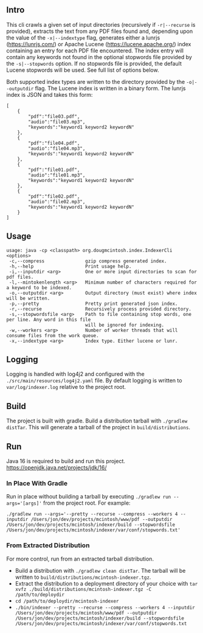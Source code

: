 ## Intro

This cli crawls a given set of input directories (recursively if `-r|--recurse` is provided), extracts the text from any PDF files found and, depending upon the value of the `-x|--indextype` flag, generates either a lunrjs (https://lunrjs.com/) or Apache Lucene (https://lucene.apache.org/) index containing an entry for each PDF file encountered. The index entry will contain any keywords not found in the optional stopwords file provided by the `-s|--stopwords` option. If no stopwords file is provided, the default Lucene stopwords will be used. See full list of options below.

Both supported index types are written to the directory provided by the `-o|--outputdir` flag. The Lucene index is written in a binary form. The lunrjs index is JSON and takes this form:

```
[
	{
		"pdf":"file03.pdf",
		"audio":"file03.mp3",
		"keywords":"keyword1 keyword2 keywordN"
	},
	{
		"pdf":"file04.pdf",
		"audio":"file04.mp3",
		"keywords":"keyword1 keyword2 keywordN"
	},
	{
		"pdf":"file01.pdf",
		"audio":"file01.mp3",
		"keywords":"keyword1 keyword2 keywordN"
	},
	{
		"pdf":"file02.pdf",
		"audio":"file02.mp3",
		"keywords":"keyword1 keyword2 keywordN"
	}
]
```

## Usage

```
usage: java -cp <classpath> org.dougmcintosh.index.IndexerCli <options>
 -c,--compress               gzip compress generated index.
 -h,--help                   Print usage help.
 -i,--inputdir <arg>         One or more input directories to scan for pdf files.
 -l,--mintokenlength <arg>   Minimum number of characters required for a keyword to be indexed.
 -o,--outputdir <arg>        Output directory (must exist) where index will be written.
 -p,--pretty                 Pretty print generated json index.
 -r,--recurse                Recursively process provided directory.
 -s,--stopwordsfile <arg>    Path to file containing stop words, one per line. Any word in this file
                             will be ignored for indexing.
 -w,--workers <arg>          Number of worker threads that will consume files from the work queue.
 -x,--indextype <arg>        Index type. Either lucene or lunr.
 ```
 
## Logging

Logging is handled with log4j2 and configured with the `./src/main/resources/log4j2.yaml` file. By default logging is written to `var/log/indexer.log` relative to the project root.
 
## Build
 
 The project is built with gradle. Build a distribution tarball with `./gradlew distTar`. This will generate a tarball of the project in `build/distributions`.
 
## Run

Java 16 is required to build and run this project. https://openjdk.java.net/projects/jdk/16/

### In Place With Gradle

Run in place without building a tarball by executing `./gradlew run --args='[args]'` from the project root. For example:

```
./gradlew run --args='--pretty --recurse --compress --workers 4 --inputdir /Users/jon/dev/projects/mcintosh/www/pdf --outputdir /Users/jon/dev/projects/mcintosh/indexer/build --stopwordsfile /Users/jon/dev/projects/mcintosh/indexer/var/conf/stopwords.txt'
```

### From Extracted Distribution

For more control, run from an extracted tarball distribution.

* Build a distribution with `./gradlew clean distTar`. The tarball will be written to `build/distributions/mcintosh-indexer.tgz`.
* Extract the distribution to a deployment directory of your choice with `tar xvfz ./build/distributions/mcintosh-indexer.tgz -C /path/to/deploydir`
* `cd /path/to/deploydir/mcintosh-indexer`
* `./bin/indexer --pretty --recurse --compress --workers 4 --inputdir /Users/jon/dev/projects/mcintosh/www/pdf --outputdir /Users/jon/dev/projects/mcintosh/indexer/build --stopwordsfile /Users/jon/dev/projects/mcintosh/indexer/var/conf/stopwords.txt`
